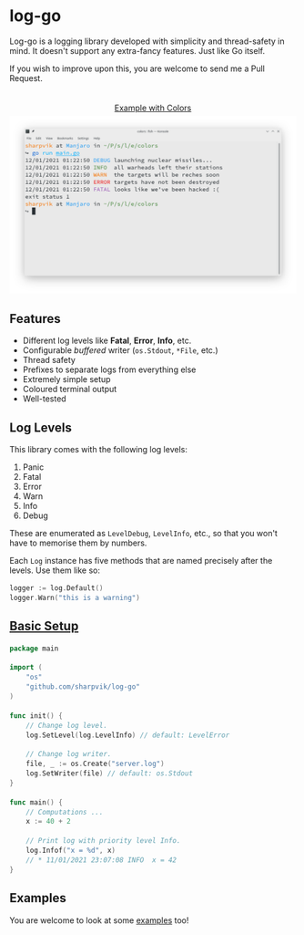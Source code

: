 # log-go

Log-go is a logging library developed with simplicity and thread-safety in mind.
It doesn't support any extra-fancy features. Just like Go itself.

If you wish to improve upon this, you are welcome to send me a Pull Request.

<p style="text-align: center; line-height: 0; padding: 30px 0 0;">
	<a href="examples/colors/main.go">Example with Colors</a>
</p>

![Demo](media/konsole.png)

## Features

- Different log levels like **Fatal**, **Error**, **Info**, etc.
- Configurable _buffered_ writer (`os.Stdout`, `*File`, etc.)
- Thread safety
- Prefixes to separate logs from everything else
- Extremely simple setup
- Coloured terminal output
- Well-tested

## Log Levels

This library comes with the following log levels:

1. Panic
2. Fatal
3. Error
4. Warn
5. Info
6. Debug

These are enumerated as `LevelDebug`, `LevelInfo`, etc., so that you won't have
to memorise them by numbers.

Each `Log` instance has five methods that are named precisely after the levels.
Use them like so:

```go
logger := log.Default()
logger.Warn("this is a warning")
```

## [Basic Setup](examples/basic/main.go)

```go
package main

import (
	"os"
	"github.com/sharpvik/log-go"
)

func init() {
	// Change log level.
	log.SetLevel(log.LevelInfo) // default: LevelError

	// Change log writer.
	file, _ := os.Create("server.log")
	log.SetWriter(file) // default: os.Stdout
}

func main() {
	// Computations ...
	x := 40 + 2

	// Print log with priority level Info.
	log.Infof("x = %d", x)
	// * 11/01/2021 23:07:08 INFO  x = 42
}
```

## Examples

You are welcome to look at some [examples](examples) too!
